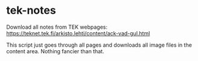 # tek-notes
Download all notes from TEK webpages: https://teknet.tek.fi/arkisto.lehti/content/ack-vad-gul.html

This script just goes through all pages and downloads all image files in the content area. Nothing fancier than that.
